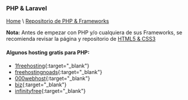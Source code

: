 ### PHP & Laravel

[Home](https://profesantiago.github.io) \ [Repositorio de PHP & Frameworks](https://github.com/ProfeSantiago/PHP)

**Nota:** Antes de empezar con PHP y/o cualquiera de sus Frameworks, se recomienda revisar la página y repositorio de [HTML5 & CSS3](https://profesantiago.github.io/HTMLCSS)

#### Algunos hosting gratis para PHP:

- [1freehosting](http://www.1freehosting.com/){:target="_blank"}
- [freehostingnoads](http://freehostingnoads.net/){:target="_blank"}
- [000webhost](https://www.000webhost.com/){:target="_blank"}
- [biz](https://www.biz.nf/){:target="_blank"}
- [infinityfree](https://infinityfree.net/){:target="_blank"}







